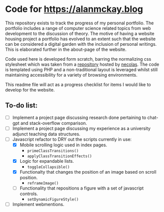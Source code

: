 # Code for https://alanmckay.blog

This repository exists to track the progress of my personal portfolio. The portfolio includes a range of computer science related topics from web development to the discussion of theory. The motive of having a website housing project a portfolio has evolved to an extent such that the website can be considered a digital garden with the inclusion of personal writings. This is elaborated further in the about-page of the website.

Code used here is developed form scratch, barring the normalizing css stylesheet which was taken from a [repository](https://github.com/necolas/normalize.css) hosted by [necolas](https://github.com/necolas). The code is templated using PHP and a non-traditional layout is leveraged whilst still maintaining accessibility for a variety of browsing environments.

This readme file will act as a progress checklist for items I would like to develop for the website.

## To-do list:

- [ ] Implement a project page discussing research done pertaining to chat-gpt and stack-overflow comparison.
- [ ] Implement a project page discussing my experience as a university adjunct teaching data structures.
- [ ] Javascript refactor to DRY out the scripts currently in use:
    - [x] Mobile scrolling logic used in index pages.
        - `primeClassTransitions()`
        - `applyClassTransitionEffects()`
    - [x] Logic for expandable lists.
        - `toggleCollapsible()`
    - [x] Functionalty that changes the position of an image based on scroll position.
        - `reframeImage()`
    - [ ] Functionality that repositions a figure with a set of javascript controls.
        - `setDynamicFigureStyle()`
- [ ] Implement webmentions.
